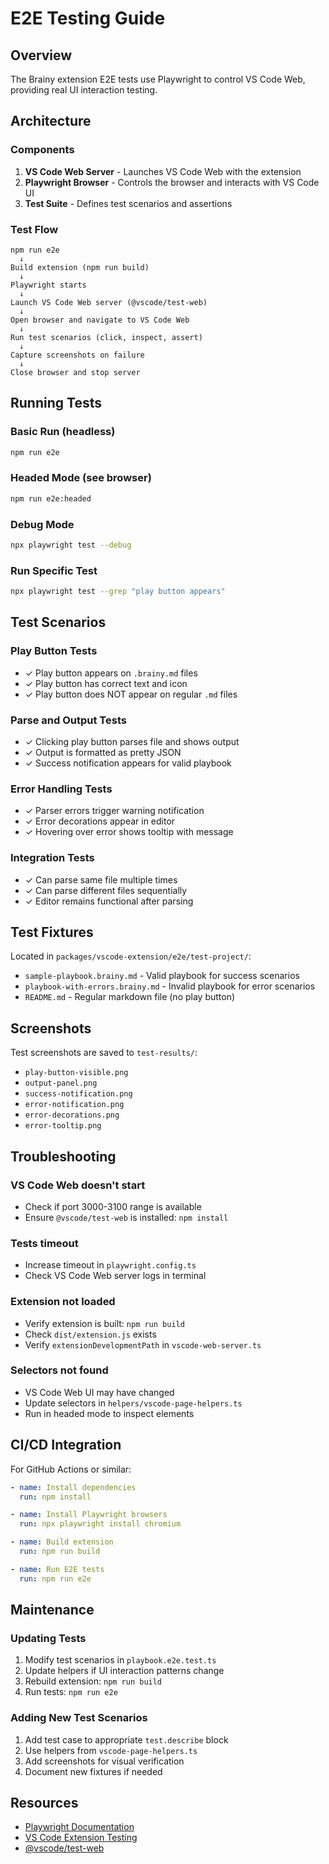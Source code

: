 # E2E Testing Guide

## Overview
The Brainy extension E2E tests use Playwright to control VS Code Web, providing real UI interaction testing.

## Architecture

### Components
1. **VS Code Web Server** - Launches VS Code Web with the extension
2. **Playwright Browser** - Controls the browser and interacts with VS Code UI
3. **Test Suite** - Defines test scenarios and assertions

### Test Flow
```
npm run e2e
  ↓
Build extension (npm run build)
  ↓
Playwright starts
  ↓
Launch VS Code Web server (@vscode/test-web)
  ↓
Open browser and navigate to VS Code Web
  ↓
Run test scenarios (click, inspect, assert)
  ↓
Capture screenshots on failure
  ↓
Close browser and stop server
```

## Running Tests

### Basic Run (headless)
```bash
npm run e2e
```

### Headed Mode (see browser)
```bash
npm run e2e:headed
```

### Debug Mode
```bash
npx playwright test --debug
```

### Run Specific Test
```bash
npx playwright test --grep "play button appears"
```

## Test Scenarios

### Play Button Tests
- ✓ Play button appears on `.brainy.md` files
- ✓ Play button has correct text and icon
- ✓ Play button does NOT appear on regular `.md` files

### Parse and Output Tests
- ✓ Clicking play button parses file and shows output
- ✓ Output is formatted as pretty JSON
- ✓ Success notification appears for valid playbook

### Error Handling Tests
- ✓ Parser errors trigger warning notification
- ✓ Error decorations appear in editor
- ✓ Hovering over error shows tooltip with message

### Integration Tests
- ✓ Can parse same file multiple times
- ✓ Can parse different files sequentially
- ✓ Editor remains functional after parsing

## Test Fixtures

Located in `packages/vscode-extension/e2e/test-project/`:
- `sample-playbook.brainy.md` - Valid playbook for success scenarios
- `playbook-with-errors.brainy.md` - Invalid playbook for error scenarios
- `README.md` - Regular markdown file (no play button)

## Screenshots

Test screenshots are saved to `test-results/`:
- `play-button-visible.png`
- `output-panel.png`
- `success-notification.png`
- `error-notification.png`
- `error-decorations.png`
- `error-tooltip.png`

## Troubleshooting

### VS Code Web doesn't start
- Check if port 3000-3100 range is available
- Ensure `@vscode/test-web` is installed: `npm install`

### Tests timeout
- Increase timeout in `playwright.config.ts`
- Check VS Code Web server logs in terminal

### Extension not loaded
- Verify extension is built: `npm run build`
- Check `dist/extension.js` exists
- Verify `extensionDevelopmentPath` in `vscode-web-server.ts`

### Selectors not found
- VS Code Web UI may have changed
- Update selectors in `helpers/vscode-page-helpers.ts`
- Run in headed mode to inspect elements

## CI/CD Integration

For GitHub Actions or similar:
```yaml
- name: Install dependencies
  run: npm install

- name: Install Playwright browsers
  run: npx playwright install chromium

- name: Build extension
  run: npm run build

- name: Run E2E tests
  run: npm run e2e
```

## Maintenance

### Updating Tests
1. Modify test scenarios in `playbook.e2e.test.ts`
2. Update helpers if UI interaction patterns change
3. Rebuild extension: `npm run build`
4. Run tests: `npm run e2e`

### Adding New Test Scenarios
1. Add test case to appropriate `test.describe` block
2. Use helpers from `vscode-page-helpers.ts`
3. Add screenshots for visual verification
4. Document new fixtures if needed

## Resources

- [Playwright Documentation](https://playwright.dev/)
- [VS Code Extension Testing](https://code.visualstudio.com/api/working-with-extensions/testing-extension)
- [@vscode/test-web](https://github.com/microsoft/vscode-test-web)
